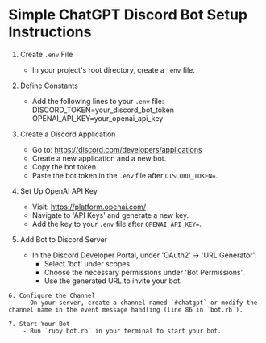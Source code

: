# Simple ChatGPT Discord Bot Setup Instructions

1. Create `.env` File
    - In your project's root directory, create a `.env` file.

2. Define Constants
    - Add the following lines to your `.env` file:
      DISCORD_TOKEN=your_discord_bot_token
      OPENAI_API_KEY=your_openai_api_key

3. Create a Discord Application
    - Go to: https://discord.com/developers/applications
    - Create a new application and a new bot.
    - Copy the bot token.
    - Paste the bot token in the `.env` file after `DISCORD_TOKEN=`.

4. Set Up OpenAI API Key
    - Visit: https://platform.openai.com/
    - Navigate to 'API Keys' and generate a new key.
    - Add the key to your `.env` file after `OPENAI_API_KEY=`.

5. Add Bot to Discord Server
    - In the Discord Developer Portal, under 'OAuth2' -> 'URL Generator':
        - Select 'bot' under scopes.
        - Choose the necessary permissions under 'Bot Permissions'.
        - Use the generated URL to invite your bot.
~~~~
6. Configure the Channel
    - On your server, create a channel named `#chatgpt` or modify the channel name in the event message handling (line 86 in `bot.rb`).

7. Start Your Bot
    - Run `ruby bot.rb` in your terminal to start your bot.
